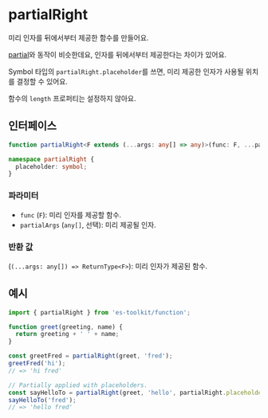 # partialRight

미리 인자를 뒤에서부터 제공한 함수를 만들어요.

[partial](./partial.md)와 동작이 비슷한데요, 인자를 뒤에서부터 제공한다는 차이가 있어요.

Symbol 타입의 `partialRight.placeholder`를 쓰면, 미리 제공한 인자가 사용될 위치를 결정할 수 있어요.

함수의 `length` 프로퍼티는 설정하지 않아요.

## 인터페이스

```typescript
function partialRight<F extends (...args: any[] => any)>(func: F, ...partialArgs: any[]): (...args: any[]) => ReturnType<F>;

namespace partialRight {
  placeholder: symbol;
}
```

### 파라미터

- `func` (`F`): 미리 인자를 제공할 함수.
- `partialArgs` (`any[]`, 선택): 미리 제공될 인자.

### 반환 값

(`(...args: any[]) => ReturnType<F>`): 미리 인자가 제공된 함수.

## 예시

```typescript
import { partialRight } from 'es-toolkit/function';

function greet(greeting, name) {
  return greeting + ' ' + name;
}

const greetFred = partialRight(greet, 'fred');
greetFred('hi');
// => 'hi fred'

// Partially applied with placeholders.
const sayHelloTo = partialRight(greet, 'hello', partialRight.placeholder);
sayHelloTo('fred');
// => 'hello fred'
```
